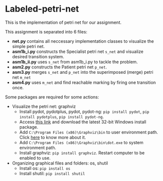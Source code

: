 # Labeled-petri-net
This is the implementation of petri net for our assignment.

This assignment is separated into 6 files:
- **net.py** contains all neccessary implementation classes to visualize the simple petri net.
- **asm1b_i.py** constructs the Specialist petri net ```s_net``` and visualize desired transition system.
- **asm1b_ii.py** uses ```s_net``` from asm1b_i.py to tackle the problem.
- **asm2.py** constructs the Patient petri net ```p_net```.
- **asm3.py** merges ```s_net``` and ```p_net``` into the superimposed (merge) petri net ```m_net```
- **asm4.py** uses ```m_net``` and find reachable marking by firing one transition once.

Some packages are required for some actions:
* Visualize the petri net: graphviz
    -  Install pydot, pydotplus, pydot, pydot-ng:
    ```pip install pydot```, 
    ```pip install pydotplus```, 
    ```pip install pydot-ng```.
    - Access [this link](https://graphviz.org/download/?fbclid=IwAR0Rjs3pCSDG2Thb-EeJXg5iyJIxalLJRx6kr2s5B0uMnsP9KY4_4pQWTWI) 
    and download the latest 32-bit Windows install package.
    - Add ```C:\Program Files (x86)\Graphviz\bin``` to user environment path. 
    Click [here](https://docs.oracle.com/en/database/oracle/machine-learning/oml4r/1.5.1/oread/creating-and-modifying-environment-variables-on-windows.html?fbclid=IwAR2GjPHqy_IjfskaMmLQOCj1Rx2GUIyUZf9p4DFI9HtRN33lDjepg0kk54Q#GUID-DD6F9982-60D5-48F6-8270-A27EC53807D0)
    to know more about it.
    - Add ```C:\Program Files (x86)\Graphviz\bin\dot.exe``` to system environment path.
    - Install graphviz: ```pip install graphviz```. Restart computer to be enabled to use.
* Organizing graphical files and folders: os, shutil 
    - Install os: ```pip install os```
    - Install shutil: ```pip install shutil```
    


